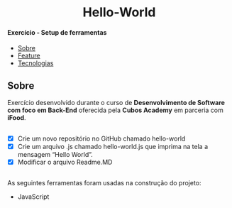 <h1 style="text-align: center;">Hello-World </h1>

#### Exercício - Setup de ferramentas

- [Sobre](#sobre)
- [Feature](#feature)
- [Tecnologias](#tecnologias)

## <a name="sobre">Sobre</a>

Exercício desenvolvido durante o curso de **Desenvolvimento de Software com foco em Back-End** oferecida pela **Cubos Academy** em parceria com **iFood**.

## <a name="feature"></a>
- [x] Crie um novo repositório no GitHub chamado hello-world
- [x] Crie um arquivo .js chamado hello-world.js que imprima na tela a mensagem “Hello World”.
- [X] Modificar o arquivo Readme.MD

## <a name="tecnologias"></a>
As seguintes ferramentas foram usadas na construção do projeto:

- JavaScript
